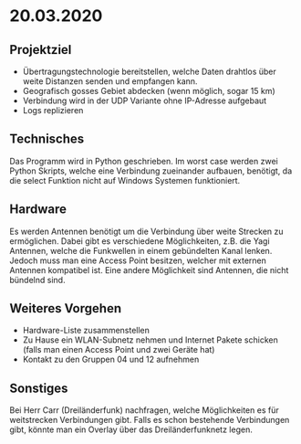 # 20.03.2020

## Projektziel

* Übertragungstechnologie bereitstellen, welche Daten drahtlos über weite Distanzen senden und empfangen kann.
* Geografisch gosses Gebiet abdecken (wenn möglich, sogar 15 km)
* Verbindung wird in der UDP Variante ohne IP-Adresse aufgebaut
* Logs replizieren

## Technisches

Das Programm wird in Python geschrieben.
Im worst case werden zwei Python Skripts, welche eine Verbindung zueinander aufbauen, benötigt, da die select Funktion nicht auf Windows Systemen funktioniert.

## Hardware

Es werden Antennen benötigt um die Verbindung über weite Strecken zu ermöglichen.
Dabei gibt es verschiedene Möglichkeiten, z.B. die Yagi Antennen, welche die Funkwellen in einem gebündelten Kanal lenken. Jedoch muss man eine Access Point besitzen, welcher mit externen Antennen kompatibel ist.
Eine andere Möglichkeit sind Antennen, die nicht bündelnd sind.

## Weiteres Vorgehen

* Hardware-Liste zusammenstellen
* Zu Hause ein WLAN-Subnetz nehmen und Internet Pakete schicken (falls man einen Access Point und zwei Geräte hat)
* Kontakt zu den Gruppen 04 und 12 aufnehmen

## Sonstiges

Bei Herr Carr (Dreiländerfunk) nachfragen, welche Möglichkeiten es für weitstrecken Verbindungen gibt.
Falls es schon bestehende Verbindungen gibt, könnte man ein Overlay über das Dreiländerfunknetz legen. 